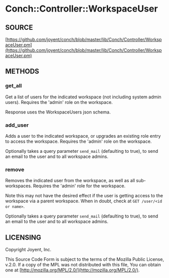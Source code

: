 # Conch::Controller::WorkspaceUser

## SOURCE

[https://github.com/joyent/conch/blob/master/lib/Conch/Controller/WorkspaceUser.pm](https://github.com/joyent/conch/blob/master/lib/Conch/Controller/WorkspaceUser.pm)

## METHODS

### get\_all

Get a list of users for the indicated workspace (not including system admin users).
Requires the 'admin' role on the workspace.

Response uses the WorkspaceUsers json schema.

### add\_user

Adds a user to the indicated workspace, or upgrades an existing role entry to access the
workspace.
Requires the 'admin' role on the workspace.

Optionally takes a query parameter `send_mail` (defaulting to true), to send an email
to the user and to all workspace admins.

### remove

Removes the indicated user from the workspace, as well as all sub-workspaces.
Requires the 'admin' role for the workspace.

Note this may not have the desired effect if the user is getting access to the workspace via
a parent workspace. When in doubt, check at `GET /user/<id or name>`.

Optionally takes a query parameter `send_mail` (defaulting to true), to send an email
to the user and to all workspace admins.

## LICENSING

Copyright Joyent, Inc.

This Source Code Form is subject to the terms of the Mozilla Public License,
v.2.0. If a copy of the MPL was not distributed with this file, You can obtain
one at [http://mozilla.org/MPL/2.0/](http://mozilla.org/MPL/2.0/).
